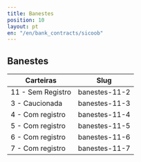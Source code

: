 ```yaml
---
title: Banestes
position: 10
layout: pt
en: "/en/bank_contracts/sicoob"
---
```


## Banestes

| Carteiras                | Slug
| ------------------------ | ------------
| 11 - Sem Registro        | banestes-11-2
| 3 - Caucionada           | banestes-11-3
| 4 - Com registro         | banestes-11-4
| 5 - Com registro         | banestes-11-5
| 6 - Com registro         | banestes-11-6
| 7 - Com registro         | banestes-11-7